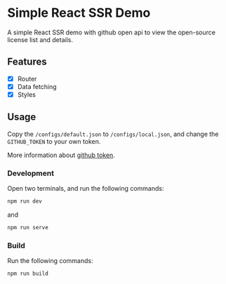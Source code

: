 # Simple React SSR Demo

A simple React SSR demo with github open api to view the open-source license list and details.

## Features

- [x] Router
- [x] Data fetching
- [x] Styles

## Usage

Copy the `/configs/default.json` to `/configs/local.json`, and change the `GITHUB_TOKEN` to your own token.

More information about [github token](https://help.github.com/articles/creating-a-personal-access-token-for-the-command-line/).

### Development

Open two terminals, and run the following commands:

```bash
npm run dev
```

and

```bash
npm run serve
```

### Build

Run the following commands:

```bash
npm run build
```
